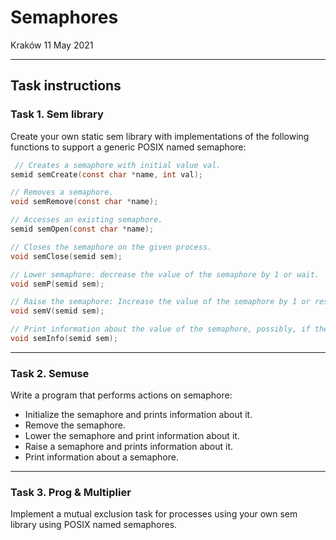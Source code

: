 # Semaphores

Kraków 11 May 2021

---

## Task instructions

### Task 1. Sem library

Create your own static sem library with implementations of the following functions to support a generic POSIX named semaphore:

```c
 // Creates a semaphore with initial value val.
semid semCreate(const char *name, int val);

// Removes a semaphore.
void semRemove(const char *name);

// Accesses an existing semaphore.
semid semOpen(const char *name);

// Closes the semaphore on the given process.
void semClose(semid sem);

// Lower semaphore: decrease the value of the semaphore by 1 or wait.
void semP(semid sem);

// Raise the semaphore: Increase the value of the semaphore by 1 or resume the waiting process.
void semV(semid sem);

// Print information about the value of the semaphore, possibly, if the system allows such a possibility, also about the number of waiting processes.
void semInfo(semid sem);
```

---

### Task 2. Semuse

Write a program that performs actions on semaphore:

* Initialize the semaphore and prints information about it.
* Remove the semaphore.
* Lower the semaphore and print information about it.
* Raise a semaphore and prints information about it.
* Print information about a semaphore.

---

### Task 3. Prog & Multiplier

Implement a mutual exclusion task for processes using your own sem library using POSIX named semaphores.
